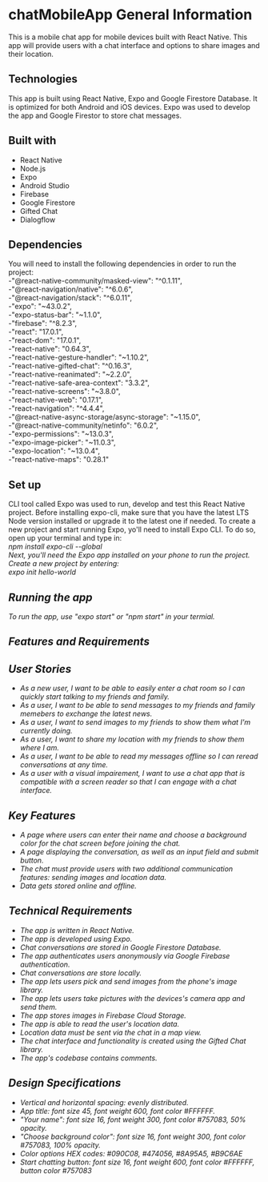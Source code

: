 # chatMobileApp General Information

This is a mobile chat app for mobile devices built with React Native. This app will provide users with a chat interface and options to share images and their location.

## Technologies
This app is built using React Native, Expo and Google Firestore Database. It is optimized for both Android and iOS devices. Expo was used to develop the app and Google Firestor to store chat messages.

## Built with
- React Native
- Node.js
- Expo
- Android Studio
- Firebase
- Google Firestore
- Gifted Chat
- Dialogflow

## Dependencies
You will need to install the following dependencies in order to run the project:<br>
-"@react-native-community/masked-view": "^0.1.11",<br>
-"@react-navigation/native": "^6.0.6",<br>
-"@react-navigation/stack": "^6.0.11",<br>
-"expo": "~43.0.2",<br>
-"expo-status-bar": "~1.1.0",<br>
-"firebase": "^8.2.3",<br>
-"react": "17.0.1",<br>
-"react-dom": "17.0.1",<br>
-"react-native": "0.64.3",<br>
-"react-native-gesture-handler": "~1.10.2",<br>
-"react-native-gifted-chat": "^0.16.3",<br>
-"react-native-reanimated": "~2.2.0",<br>
-"react-native-safe-area-context": "3.3.2",<br>
-"react-native-screens": "~3.8.0",<br>
-"react-native-web": "0.17.1",<br>
-"react-navigation": "^4.4.4",<br>
-"@react-native-async-storage/async-storage": "~1.15.0",<br>
-"@react-native-community/netinfo": "6.0.2",<br>
-"expo-permissions": "~13.0.3",<br>
-"expo-image-picker": "~11.0.3",<br>
-"expo-location": "~13.0.4",<br>
-"react-native-maps": "0.28.1"<br>

## Set up
CLI tool called Expo was used to run, develop and test this React Native project. Before installing expo-cli, make sure that you have the latest LTS Node version installed or upgrade it to the latest one if needed. To create a new project and start running Expo, yo'll need to install Expo CLI. To do so, open up your terminal and type in: <br>
<i>npm install expo-cli --global<i> <br>
Next, you'll need the Expo app installed on your phone to run the project.<br>
Create a new project by entering: <br>
<i>expo init hello-world<i><br>

## Running the app
To run the app, use "expo start" or "npm start" in your termial.

## Features and Requirements

## User Stories
- As a new user, I want to be able to easily enter a chat room so I can quickly start talking to my friends and family.
- As a user, I want to be able to send messages to my friends and family memebers to exchange the latest news.
- As a user, I want to send images to my friends to show them what I'm currently doing.
- As a user, I want to share my location  with my friends to show them where I am.
- As a user, I want to be able to read my messages offline so I can reread conversations at any time.
- As a user with a visual impairement, I want to use a chat app that is compatible with a screen reader so that I can engage with a chat interface.

## Key Features
- A page where users can enter their name and choose a background color for the chat screen before joining the chat.
- A page displaying the conversation, as well as an input field and submit button.
- The chat must provide users with two additional communication features: sending images and location data.
- Data gets stored online and offline.

## Technical Requirements
- The app is written in React Native.
- The app is developed using Expo.
- Chat conversations are stored in Google Firestore Database.
- The app authenticates users anonymously via Google Firebase authentication.
- Chat conversations are store locally.
- The app lets users pick and send images from the phone's image library.
- The app lets users take pictures with the devices's camera app and send them.
- The app stores images in Firebase Cloud Storage.
- The app is able to read the user's location data.
- Location data must be sent via the chat in a map view.
- The chat interface and functionality is created using the Gifted Chat library.
- The app's codebase contains comments.

## Design Specifications
- Vertical and horizontal spacing: evenly distributed.
- App title: font size 45, font weight 600, font color #FFFFFF.
- "Your name": font size 16, font weight 300, font color #757083, 50% opacity.
- "Choose background color": font size 16, font weight 300, font color #757083, 100% opacity.
- Color options HEX codes: #090C08, #474056, #8A95A5, #B9C6AE
- Start chatting button: font size 16, font weight 600, font color #FFFFFF, button color #757083
